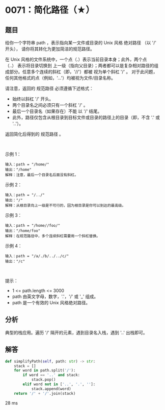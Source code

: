 # 0071：简化路径（★）


## 题目

给你一个字符串 path ，表示指向某一文件或目录的 Unix 风格 绝对路径 （以 '/' 开头），
请你将其转化为更加简洁的规范路径。

在 Unix 风格的文件系统中，一个点（.）表示当前目录本身；此外，两个点 （..） 表示将目录切换到
上一级（指向父目录）；两者都可以是复杂相对路径的组成部分。任意多个连续的斜杠（即，'//'）都被
视为单个斜杠 '/' 。 对于此问题，任何其他格式的点（例如，'...'）均被视为文件/目录名称。

请注意，返回的 规范路径 必须遵循下述格式：
- 始终以斜杠 '/' 开头。
- 两个目录名之间必须只有一个斜杠 '/' 。
- 最后一个目录名（如果存在）不能 以 '/' 结尾。
- 此外，路径仅包含从根目录到目标文件或目录的路径上的目录（即，不含 '.' 或 '..'）。

返回简化后得到的 规范路径 。

 

示例 1：

	输入：path = "/home/"
	输出："/home"
	解释：注意，最后一个目录名后面没有斜杠。 

示例 2：

	输入：path = "/../"
	输出："/"
	解释：从根目录向上一级是不可行的，因为根目录是你可以到达的最高级。

示例 3：

	输入：path = "/home//foo/"
	输出："/home/foo"
	解释：在规范路径中，多个连续斜杠需要用一个斜杠替换。

示例 4：

	输入：path = "/a/./b/../../c/"
	输出："/c"
 

提示：
- 1 <= path.length <= 3000
- path 由英文字母，数字，'.'，'/' 或 '_' 组成。
- path 是一个有效的 Unix 风格绝对路径。



## 分析

典型的栈应用。遍历 '/' 隔开的元素，遇到目录名入栈，遇到 '..' 出栈即可。

## 解答

```python
def simplifyPath(self, path: str) -> str:
	stack = []
	for word in path.split('/'):
		if word == '..' and stack:
			stack.pop()
		elif word not in ['..', '.', '']:
			stack.append(word)
	return '/' + '/'.join(stack)
```
28 ms
